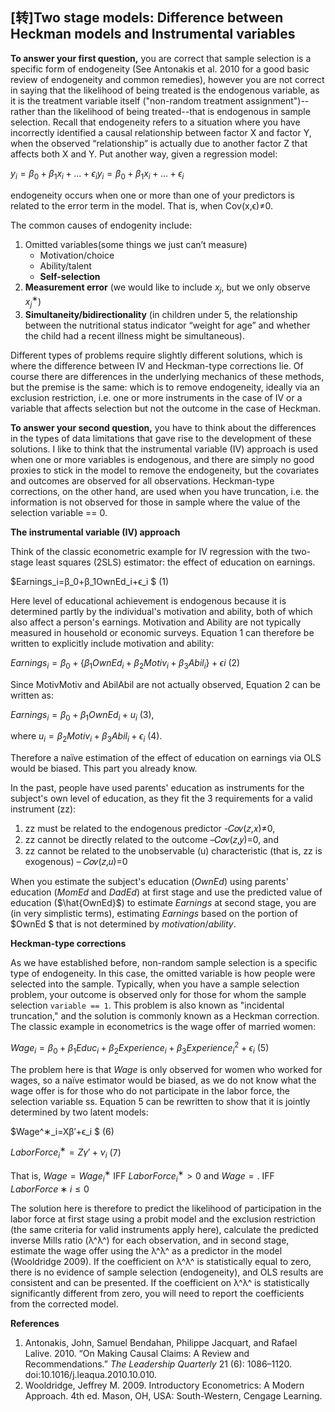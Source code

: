 ## [转]Two stage models: Difference between Heckman models and Instrumental variables

**To answer your first question,** you are correct that sample selection is a specific form of endogeneity (See Antonakis et al. 2010 for a good basic review of endogeneity and common remedies), however you are not correct in saying that the likelihood of being treated is the endogenous variable, as it is the treatment variable itself ("non-random treatment assignment")--rather than the likelihood of being treated--that is endogenous in sample selection. Recall that endogeneity refers to a situation where you have incorrectly identified a causal relationship between factor X and factor Y, when the observed “relationship” is actually due to another factor Z that affects both X and Y. Put another way, given a regression model:

$y_i=β_0+β_1x_i+...+ϵ_iy_i=β_0+β_1x_i+...+ϵ_i$

endogeneity occurs when one or more than one of your predictors is related to the error term in the model. That is, when Cov(x,ϵ)≠0.

The common causes of endogenity include:

1. Omitted variables(some things we just can’t measure)
    - Motivation/choice
    - Ability/talent
    - **Self-selection**
2. **Measurement error** (we would like to include $x_j$, but we only observe $x_j^∗$)
3. **Simultaneity/bidirectionality** (in children under 5, the relationship between the nutritional status indicator “weight for age” and whether the child had a recent illness might be simultaneous).

Different types of problems require slightly different solutions, which is where the difference between IV and Heckman-type corrections lie. Of course there are differences in the underlying mechanics of these methods, but the premise is the same: which is to remove endogeneity, ideally via an exclusion restriction, i.e. one or more instruments in the case of IV or a variable that affects selection but not the outcome in the case of Heckman.

**To answer your second question,** you have to think about the differences in the types of data limitations that gave rise to the development of these solutions. I like to think that the instrumental variable (IV) approach is used when one or more variables is endogenous, and there are simply no good proxies to stick in the model to remove the endogeneity, but the covariates and outcomes are observed for all observations. Heckman-type corrections, on the other hand, are used when you have truncation, i.e. the information is not observed for those in sample where the value of the selection variable == 0.

**The instrumental variable (IV) approach**

Think of the classic econometric example for IV regression with the two-stage least squares (2SLS) estimator: the effect of education on earnings.

$Earnings_i=β_0+β_1OwnEd_i+ϵ_i $         (1)

Here level of educational achievement is endogenous because it is determined partly by the individual's motivation and ability, both of which also affect a person's earnings. Motivation and Ability are not typically measured in household or economic surveys. Equation 1 can therefore be written to explicitly include motivation and ability:

$Earnings_i=β_0+\{β_1OwnEd_i+β_2Motiv_i+β_3Abil_i\}+ϵi$        (2)

Since MotivMotiv and AbilAbil are not actually observed, Equation 2 can be written as:

$Earnings_i=β_0+β_1OwnEd_i+u_i$  (3),

where $u_i=β_2Motiv_i+β_3Abil_i+ϵ_i$     (4).

Therefore a naïve estimation of the effect of education on earnings via OLS would be biased. This part you already know.

In the past, people have used parents' education as instruments for the subject's own level of education, as they fit the 3 requirements for a valid instrument (zz):

1. zz must be related to the endogenous predictor -𝐶𝑜𝑣(𝑧,𝑥)≠0,
2. zz cannot be directly related to the outcome –𝐶𝑜𝑣(𝑧,𝑦)=0, and
3. zz cannot be related to the unobservable (u) characteristic (that is, zz is exogenous) – 𝐶𝑜𝑣(𝑧,𝑢)=0

When you estimate the subject's education ($OwnEd$) using parents' education ($MomEd$ and $DadEd$) at first stage and use the predicted value of education ($\hat{OwnEd}$) to estimate $Earnings$  at second stage, you are (in very simplistic terms), estimating $Earnings$ based on the portion of $OwnEd $ that is not determined by $motivation/ability$.

**Heckman-type corrections**

As we have established before, non-random sample selection is a specific type of endogeneity. In this case, the omitted variable is how people were selected into the sample. Typically, when you have a sample selection problem, your outcome is observed only for those for whom the sample selection `variable == 1`. This problem is also known as "incidental truncation," and the solution is commonly known as a Heckman correction. The classic example in econometrics is the wage offer of married women:

$Wage_i=β_0+β_1Educ_i+β_2Experience_i+β_3Experience^2_i+ϵ_i$    (5)

The problem here is that $Wage$ is only observed for women who worked for wages, so a naïve estimator would be biased, as we do not know what the wage offer is for those who do not participate in the labor force, the selection variable ss. Equation 5 can be rewritten to show that it is jointly determined by two latent models:

$Wage^∗_i=Xβ′+ϵ_i  $   (6)

$LaborForce^∗_i=Zγ′+ν_i$  (7)

That is, $Wage=Wage^∗_i$ IFF $LaborForce^∗_i>0$ and $Wage=.$ IFF $LaborForce∗i≤0$

The solution here is therefore to predict the likelihood of participation in the labor force at first stage using a probit model and the exclusion restriction (the same criteria for valid instruments apply here), calculate the predicted inverse Mills ratio (λ^λ^) for each observation, and in second stage, estimate the wage offer using the λ^λ^ as a predictor in the model (Wooldridge 2009). If the coefficient on λ^λ^ is statistically equal to zero, there is no evidence of sample selection (endogeneity), and OLS results are consistent and can be presented. If the coefficient on λ^λ^ is statistically significantly different from zero, you will need to report the coefficients from the corrected model.





**References**

1. Antonakis, John, Samuel Bendahan, Philippe Jacquart, and Rafael Lalive. 2010. “On Making Causal Claims: A Review and Recommendations.” *The Leadership Quarterly* 21 (6): 1086–1120. doi:10.1016/j.leaqua.2010.10.010.
2. Wooldridge, Jeffrey M. 2009. Introductory Econometrics: A Modern Approach. 4th ed. Mason, OH, USA: South-Western, Cengage Learning.